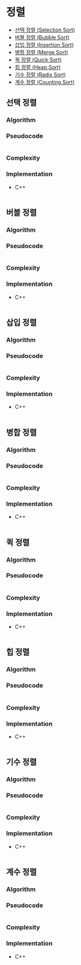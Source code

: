# 정렬
+ [선택 정렬 (Selection Sort)](#선택-정렬)
+ [버블 정렬 (Bubble Sort)](#버블-정렬)
+ [삽입 정렬 (Insertion Sort)](#삽입-정렬)
+ [병합 정렬 (Merge Sort)](#병합-정렬)
+ [퀵 정렬 (Quick Sort)](#퀵-정렬)
+ [힙 정렬 (Heap Sort)](#힙-정렬)
+ [기수 정렬 (Radix Sort)](#기수-정렬)
+ [계수 정렬 (Counting Sort)](#계수-정렬)

## 선택 정렬
### Algorithm

### Pseudocode
```pseudo

```

### Complexity


### Implementation 
+ C++
  ```c++
  
  ```

## 버블 정렬
### Algorithm

### Pseudocode
```pseudo

```

### Complexity


### Implementation 
+ C++
  ```c++
  
  ```

## 삽입 정렬
### Algorithm

### Pseudocode
```pseudo

```

### Complexity


### Implementation 
+ C++
  ```c++
  
  ```

## 병합 정렬
### Algorithm

### Pseudocode
```pseudo

```

### Complexity


### Implementation 
+ C++
  ```c++
  
  ```

## 퀵 정렬
### Algorithm

### Pseudocode
```pseudo

```

### Complexity


### Implementation 
+ C++
  ```c++
  
  ```

## 힙 정렬
### Algorithm

### Pseudocode
```pseudo

```

### Complexity


### Implementation 
+ C++
  ```c++
  
  ```

## 기수 정렬
### Algorithm

### Pseudocode
```pseudo

```

### Complexity


### Implementation 
+ C++
  ```c++
  
  ```

## 계수 정렬
### Algorithm

### Pseudocode
```pseudo

```

### Complexity


### Implementation 
+ C++
  ```c++
  
  ```


